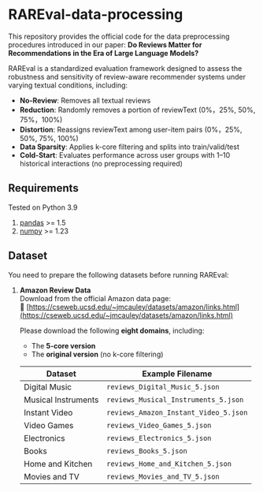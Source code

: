# RAREval-data-processing
This repository provides the official code for the data preprocessing procedures introduced in our paper:
**Do Reviews Matter for Recommendations in the Era of Large Language Models?**


RAREval is a standardized evaluation framework designed to assess the robustness and sensitivity of review-aware recommender systems under varying textual conditions, including:
- **No-Review**: Removes all textual reviews  
- **Reduction**: Randomly removes a portion of reviewText (0%，25%, 50%, 75%，100%)  
- **Distortion**: Reassigns reviewText among user-item pairs (0%，25%, 50%, 75%, 100%)  
- **Data Sparsity**: Applies k-core filtering and splits into train/valid/test
- **Cold-Start**: Evaluates performance across user groups with 1–10 historical interactions (no preprocessing required)
## Requirements

Tested on Python 3.9

1. [pandas](https://pypi.org/project/pandas/) >= 1.5  
2. [numpy](https://pypi.org/project/numpy/) >= 1.23

## Dataset

You need to prepare the following datasets before running RAREval:

1. **Amazon Review Data**  
   Download from the official Amazon data page:  
   🔗 [https://cseweb.ucsd.edu/~jmcauley/datasets/amazon/links.html](https://cseweb.ucsd.edu/~jmcauley/datasets/amazon/links.html)  

   Please download the following **eight domains**, including:
   - The **5-core version**
   - The **original version** (no k-core filtering)

   | Dataset              | Example Filename                          |
   |----------------------|--------------------------------------------|
   | Digital Music        | `reviews_Digital_Music_5.json`             |
   | Musical Instruments  | `reviews_Musical_Instruments_5.json`      |
   | Instant Video        | `reviews_Amazon_Instant_Video_5.json`     |
   | Video Games          | `reviews_Video_Games_5.json`              |
   | Electronics          | `reviews_Electronics_5.json`              |
   | Books                | `reviews_Books_5.json`                    |
   | Home and Kitchen     | `reviews_Home_and_Kitchen_5.json`         |
   | Movies and TV        | `reviews_Movies_and_TV_5.json`            |
